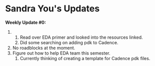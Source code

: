 # Sandra You's Updates

**Weekly Update #0:**

1.
   1. Read over EDA primer and looked into the resources linked.
   2. Did some searching on adding pdk to Cadence.
2. No roadblocks at the moment.
3. Figure out how to help EDA team this semester.
   1. Currently thinking of creating a template for Cadence pdk files.
